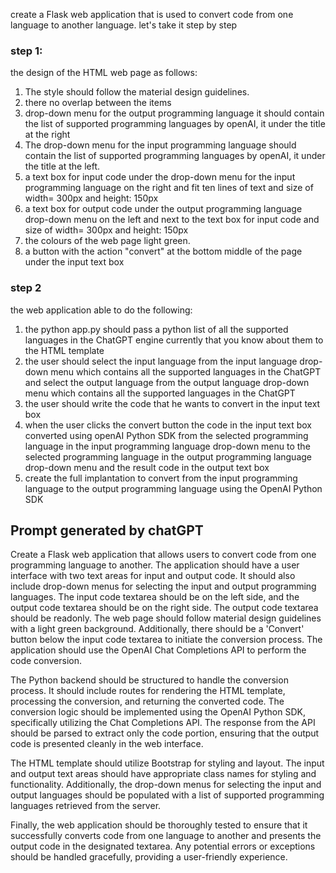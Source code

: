 create a Flask web application that is used to convert code from one language to another language. let's take it step by step

### step 1:
the design of the HTML web page  as follows:
1. The style should follow the material design guidelines.
2. there  no overlap between the items
3. drop-down menu for the output programming language it should contain the list of supported programming languages by openAI, it   under the title at the right
4. The drop-down menu for the input programming language should contain the list of supported programming languages by openAI, it   under the title at the left.
5. a text box for input code  under the drop-down menu for the input programming language on the right and fit ten lines of text  and size of  width= 300px and height: 150px
6.  a text box for output code  under the output programming language drop-down menu on the left and next to the text box for input code and size of  width= 300px and height: 150px
7.  the colours of the web page  light green.
8.  a button   with the action "convert"  at the  bottom middle of the page under the input text box

### step 2
the web application able to do the following:
1. the python app.py should pass a python list of all the supported languages in the ChatGPT engine currently that you know about them to the HTML template
2.  the user should select the input language from the input language drop-down menu which contains all the supported languages in the ChatGPT and select the output language from the output language drop-down menu which contains all the supported languages in the ChatGPT
3. the user should write the code that he wants to convert in the input text box
4. when the user clicks the convert  button  the code in the input text box  converted using openAI Python SDK from the selected programming language in the input programming language drop-down menu to the selected programming language in the output programming language drop-down menu and the result code  in the output text box
5. create the full implantation to convert from the input programming language to the output programming language using the OpenAI Python SDK





## Prompt generated by chatGPT

Create a Flask web application that allows users to convert code from one programming language to another. The application should have a user interface with two text areas for input and output code. It should also include drop-down menus for selecting the input and output programming languages. The input code textarea should be on the left side, and the output code textarea should be on the right side. The output code textarea should be readonly. The web page should follow material design guidelines with a light green background. Additionally, there should be a 'Convert' button below the input code textarea to initiate the conversion process. The application should use the OpenAI Chat Completions API to perform the code conversion.

The Python backend should be structured to handle the conversion process. It should include routes for rendering the HTML template, processing the conversion, and returning the converted code. The conversion logic should be implemented using the OpenAI Python SDK, specifically utilizing the Chat Completions API. The response from the API should be parsed to extract only the code portion, ensuring that the output code is presented cleanly in the web interface.

The HTML template should utilize Bootstrap for styling and layout. The input and output text areas should have appropriate class names for styling and functionality. Additionally, the drop-down menus for selecting the input and output languages should be populated with a list of supported programming languages retrieved from the server.

Finally, the web application should be thoroughly tested to ensure that it successfully converts code from one language to another and presents the output code in the designated textarea. Any potential errors or exceptions should be handled gracefully, providing a user-friendly experience.

